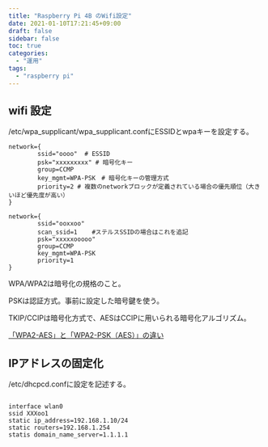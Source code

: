 ```yaml
---
title: "Raspberry Pi 4B のWifi設定"
date: 2021-01-10T17:21:45+09:00
draft: false
sidebar: false
toc: true
categories:
  - "運用"
tags:
  - "raspberry pi"
---
```


## wifi 設定

/etc/wpa_supplicant/wpa_supplicant.confにESSIDとwpaキーを設定する。

```
network={
        ssid="oooo"  # ESSID
        psk="xxxxxxxxx" # 暗号化キー
        group=CCMP
        key_mgmt=WPA-PSK　# 暗号化キーの管理方式
        priority=2 # 複数のnetworkブロックが定義されている場合の優先順位（大きいほど優先度が高い）
}

network={
        ssid="ooxxoo"
        scan_ssid=1    #ステルスSSIDの場合はこれを追記
        psk="xxxxxooooo"
        group=CCMP
        key_mgmt=WPA-PSK
        priority=1
}

```

WPA/WPA2は暗号化の規格のこと。

PSKは認証方式。事前に設定した暗号鍵を使う。

TKIP/CCIPは暗号化方式で、AESはCCIPに用いられる暗号化アルゴリズム。


[「WPA2-AES」と「WPA2-PSK（AES）」の違い](https://wa3.i-3-i.info/diff284security.html)

## IPアドレスの固定化

/etc/dhcpcd.confに設定を記述する。

```

interface wlan0
ssid XXXoo1
static ip_address=192.168.1.10/24
static routers=192.168.1.254
statis domain_name_server=1.1.1.1

```
